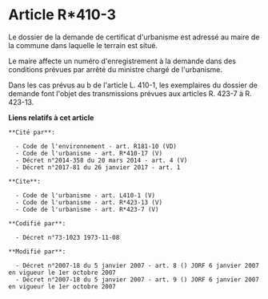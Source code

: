 # Article R*410-3

Le dossier de la demande de certificat d'urbanisme est adressé au maire de la commune dans laquelle le terrain est situé. 

Le maire affecte un numéro d'enregistrement à la demande dans des conditions prévues par arrêté du ministre chargé de
l'urbanisme. 

Dans les cas prévus au b de l'article L. 410-1, les exemplaires du dossier de demande font l'objet des transmissions prévues
aux articles R. 423-7 à R. 423-13.

**Liens relatifs à cet article**

	**Cité par**:

	  - Code de l'environnement - art. R181-10 (VD)
	  - Code de l'urbanisme - art. R*410-17 (V)
	  - Décret n°2014-358 du 20 mars 2014 - art. 4 (V)
	  - Décret n°2017-81 du 26 janvier 2017 - art. 1

	**Cite**:

	  - Code de l'urbanisme - art. L410-1 (V)
	  - Code de l'urbanisme - art. R*423-13 (V)
	  - Code de l'urbanisme - art. R*423-7 (V)

	**Codifié par**:

	  - Décret n°73-1023 1973-11-08

	**Modifié par**:

	  - Décret n°2007-18 du 5 janvier 2007 - art. 8 () JORF 6 janvier 2007 en vigueur le 1er octobre 2007
	  - Décret n°2007-18 du 5 janvier 2007 - art. 9 () JORF 6 janvier 2007 en vigueur le 1er octobre 2007
